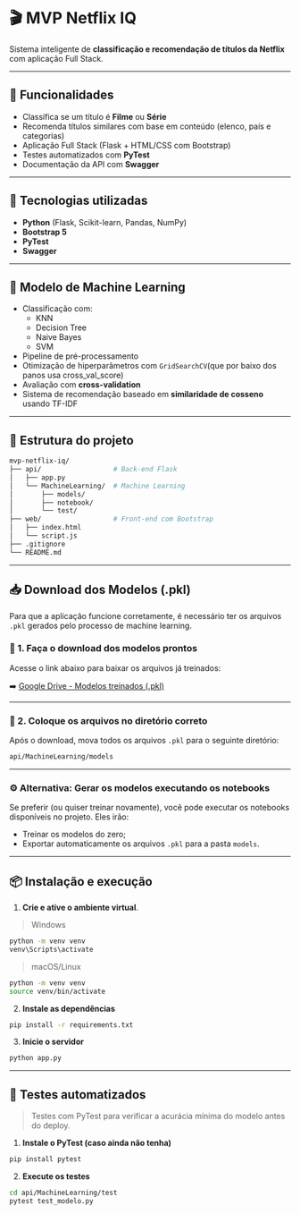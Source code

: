 # 🎬 MVP Netflix IQ

Sistema inteligente de **classificação e recomendação de títulos da Netflix** com aplicação Full Stack.

---

## 📌 Funcionalidades

- Classifica se um título é **Filme** ou **Série**
- Recomenda títulos similares com base em conteúdo (elenco, país e categorias)
- Aplicação Full Stack (Flask + HTML/CSS com Bootstrap)
- Testes automatizados com **PyTest**
- Documentação da API com **Swagger**

---

## 🚀 Tecnologias utilizadas

- **Python** (Flask, Scikit-learn, Pandas, NumPy)
- **Bootstrap 5**
- **PyTest**
- **Swagger**

---

## 🧠 Modelo de Machine Learning

- Classificação com:
  - KNN
  - Decision Tree
  - Naive Bayes
  - SVM
- Pipeline de pré-processamento
- Otimização de hiperparâmetros com `GridSearchCV`(que por baixo dos panos usa cross_val_score)
- Avaliação com **cross-validation**
- Sistema de recomendação baseado em **similaridade de cosseno** usando TF-IDF

---

## 📂 Estrutura do projeto

```bash
mvp-netflix-iq/
├── api/                  # Back-end Flask
│   ├── app.py
│   └── MachineLearning/  # Machine Learning
│       ├── models/
│       ├── notebook/
│       └── test/
├── web/                  # Front-end com Bootstrap
│   ├── index.html
│   └── script.js
├── .gitignore
└── README.md
```
---

## 📥 Download dos Modelos (.pkl)

Para que a aplicação funcione corretamente, é necessário ter os arquivos `.pkl` gerados pelo processo de machine learning.

### 🔗 1. Faça o download dos modelos prontos

Acesse o link abaixo para baixar os arquivos já treinados:

➡️ [Google Drive - Modelos treinados (.pkl)](https://drive.google.com/drive/u/0/folders/1eWPmx9D2BefFV8brRQpG4Y6Y_XBzkY7g)

---

### 📂 2. Coloque os arquivos no diretório correto

Após o download, mova todos os arquivos `.pkl` para o seguinte diretório:
```bash
api/MachineLearning/models
```
---

### ⚙️ Alternativa: Gerar os modelos executando os notebooks

Se preferir (ou quiser treinar novamente), você pode executar os notebooks disponíveis no projeto. Eles irão:

- Treinar os modelos do zero;
- Exportar automaticamente os arquivos `.pkl` para a pasta `models`.

---

## 📦 Instalação e execução

1. **Crie e ative o ambiente virtual**.
> Windows
```bash
python -m venv venv
venv\Scripts\activate
```
>macOS/Linux
```bash
python -m venv venv
source venv/bin/activate
```
2. **Instale as dependências**
```bash
pip install -r requirements.txt
```
3. **Inicie o servidor**
```bash
python app.py
```

---

## 🧪 Testes automatizados
>Testes com PyTest para verificar a acurácia mínima do modelo antes do deploy.
1. **Instale o PyTest (caso ainda não tenha)**
```bash
pip install pytest
```
2. **Execute os testes**
```bash
cd api/MachineLearning/test
pytest test_modelo.py
```
